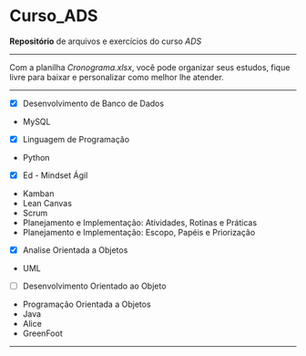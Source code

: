 # Curso_ADS
 **Repositório** de arquivos e exercícios do curso *ADS*
 ***

Com a planilha *Cronograma.xlsx*, você pode organizar seus estudos, fique livre para baixar e personalizar como melhor lhe atender.
***

 - [x] Desenvolvimento de Banco de Dados
  * MySQL
 - [x] Linguagem de Programação
  * Python
 - [x] Ed - Mindset Ágil
  * Kamban
  * Lean Canvas
  * Scrum
  * Planejamento e Implementação: Atividades, Rotinas e Práticas
  * Planejamento e Implementação: Escopo, Papéis e Priorização
 - [x] Analise Orientada a Objetos
  * UML
 - [ ] Desenvolvimento Orientado ao Objeto
  * Programação Orientada a Objetos
  * Java
  * Alice
  * GreenFoot
  
  
***
